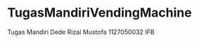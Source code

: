 TugasMandiriVendingMachine
==========================

Tugas Mandiri Dede Rizal Mustofa 1127050032 IFB
